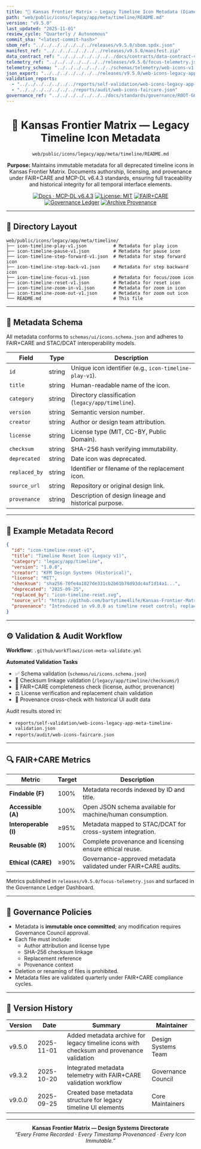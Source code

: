 ```yaml
---
title: "📜 Kansas Frontier Matrix — Legacy Timeline Icon Metadata (Diamond⁹ Ω / Crown∞Ω Ultimate Certified)"
path: "web/public/icons/legacy/app/meta/timeline/README.md"
version: "v9.5.0"
last_updated: "2025-11-01"
review_cycle: "Quarterly / Autonomous"
commit_sha: "<latest-commit-hash>"
sbom_ref: "../../../../../../../releases/v9.5.0/sbom.spdx.json"
manifest_ref: "../../../../../../../releases/v9.5.0/manifest.zip"
data_contract_ref: "../../../../../../../docs/contracts/data-contract-v3.json"
telemetry_ref: "../../../../../../../releases/v9.5.0/focus-telemetry.json"
telemetry_schema: "../../../../../../../schemas/telemetry/web-icons-v1.json"
json_export: "../../../../../../../releases/v9.5.0/web-icons-legacy-app-meta-timeline.json"
validation_reports:
  - "../../../../../../../reports/self-validation/web-icons-legacy-app-meta-timeline-validation.json"
  - "../../../../../../../reports/audit/web-icons-faircare.json"
governance_ref: "../../../../../../../docs/standards/governance/ROOT-GOVERNANCE.md"
---
```


<div align="center">

# 📜 Kansas Frontier Matrix — **Legacy Timeline Icon Metadata**
`web/public/icons/legacy/app/meta/timeline/README.md`

**Purpose:** Maintains immutable metadata for all deprecated timeline icons in Kansas Frontier Matrix. Documents authorship, licensing, and provenance under FAIR+CARE and MCP-DL v6.4.3 standards, ensuring full traceability and historical integrity for all temporal interface elements.

[![Docs · MCP-DL v6.4.3](https://img.shields.io/badge/Docs-MCP--DL%20v6.4.3-blue)](../../../../../../../docs/standards/markdown_rules.md)
[![License: MIT](https://img.shields.io/badge/License-MIT-green)](../../../../../../../LICENSE)
[![FAIR+CARE](https://img.shields.io/badge/FAIR%2BCARE-Compliant-orange)](../../../../../../../docs/standards/governance/ROOT-GOVERNANCE.md)
[![Governance Ledger](https://img.shields.io/badge/Governance-Ledger-Active-purple)](../../../../../../../docs/standards/governance/LEDGER.md)
[![Archive Provenance](https://img.shields.io/badge/Archive-Metadata%20Immutable-critical)](../../../../../../../reports/audit/web-icons-faircare.json)

</div>

---

## 📁 Directory Layout

```
web/public/icons/legacy/app/meta/timeline/
├── icon-timeline-play-v1.json          # Metadata for play icon
├── icon-timeline-pause-v1.json         # Metadata for pause icon
├── icon-timeline-step-forward-v1.json  # Metadata for step forward icon
├── icon-timeline-step-back-v1.json     # Metadata for step backward icon
├── icon-timeline-focus-v1.json         # Metadata for focus/zoom icon
├── icon-timeline-reset-v1.json         # Metadata for reset icon
├── icon-timeline-zoom-in-v1.json       # Metadata for zoom in icon
├── icon-timeline-zoom-out-v1.json      # Metadata for zoom out icon
└── README.md                           # This file
```

---

## 🧩 Metadata Schema

All metadata conforms to `schemas/ui/icons.schema.json` and adheres to FAIR+CARE and STAC/DCAT interoperability models.

| Field | Type | Description |
|--------|------|-------------|
| `id` | string | Unique icon identifier (e.g., `icon-timeline-play-v1`). |
| `title` | string | Human-readable name of the icon. |
| `category` | string | Directory classification (`legacy/app/timeline`). |
| `version` | string | Semantic version number. |
| `creator` | string | Author or design team attribution. |
| `license` | string | License type (MIT, CC-BY, Public Domain). |
| `checksum` | string | SHA-256 hash verifying immutability. |
| `deprecated` | string | Date icon was deprecated. |
| `replaced_by` | string | Identifier or filename of the replacement icon. |
| `source_url` | string | Repository or original design link. |
| `provenance` | string | Description of design lineage and historical purpose. |

---

## 🧾 Example Metadata Record

```json
{
  "id": "icon-timeline-reset-v1",
  "title": "Timeline Reset Icon (Legacy v1)",
  "category": "legacy/app/timeline",
  "version": "1.0.0",
  "creator": "KFM Design Systems (Historical)",
  "license": "MIT",
  "checksum": "sha256-70fe4a1827de331cb2b61b78d93dc4af1d14a1...",
  "deprecated": "2025-09-25",
  "replaced_by": "icon-timeline-reset.svg",
  "source_url": "https://github.com/bartytime4life/Kansas-Frontier-Matrix",
  "provenance": "Introduced in v9.0.0 as timeline reset control; replaced in v9.3.2 for improved accessibility and visual clarity."
}
```

---

## ⚙️ Validation & Audit Workflow

**Workflow:** `.github/workflows/icon-meta-validate.yml`

**Automated Validation Tasks**
- ✅ Schema validation (`schemas/ui/icons.schema.json`)  
- 🔐 Checksum linkage validation (`/legacy/app/timeline/checksums/`)  
- 🧾 FAIR+CARE completeness check (license, author, provenance)  
- ⚖️ License verification and replacement chain validation  
- 🧭 Provenance cross-check with historical UI audit data  

Audit results stored in:
- `reports/self-validation/web-icons-legacy-app-meta-timeline-validation.json`
- `reports/audit/web-icons-faircare.json`

---

## 🔍 FAIR+CARE Metrics

| Metric | Target | Description |
|--------|---------|-------------|
| **Findable (F)** | 100% | Metadata records indexed by ID and title. |
| **Accessible (A)** | 100% | Open JSON schema available for machine/human consumption. |
| **Interoperable (I)** | ≥95% | Metadata mapped to STAC/DCAT for cross-system integration. |
| **Reusable (R)** | 100% | Complete provenance and licensing ensure ethical reuse. |
| **Ethical (CARE)** | ≥90% | Governance-approved metadata validated under FAIR+CARE audits. |

Metrics published in `releases/v9.5.0/focus-telemetry.json` and surfaced in the Governance Ledger Dashboard.

---

## 🧱 Governance Policies

- Metadata is **immutable once committed**; any modification requires Governance Council approval.  
- Each file must include:
  - Author attribution and license type  
  - SHA-256 checksum linkage  
  - Replacement reference  
  - Provenance context  
- Deletion or renaming of files is prohibited.  
- Metadata files are validated quarterly under FAIR+CARE compliance cycles.  

---

## 🧾 Version History

| Version | Date | Summary | Maintainer |
|----------|------|----------|-------------|
| v9.5.0 | 2025-11-01 | Added metadata archive for legacy timeline icons with checksum and provenance validation | Design Systems Team |
| v9.3.2 | 2025-10-20 | Integrated metadata telemetry with FAIR+CARE validation workflow | Governance Council |
| v9.0.0 | 2025-09-25 | Created base metadata structure for legacy timeline UI elements | Core Maintainers |

---

<div align="center">

**Kansas Frontier Matrix — Design Systems Directorate**  
*“Every Frame Recorded · Every Timestamp Provenanced · Every Icon Immutable.”*

</div>

